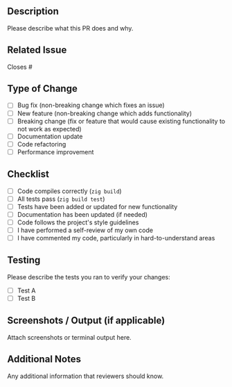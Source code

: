## Description

Please describe what this PR does and why.

## Related Issue

Closes #

## Type of Change

- [ ] Bug fix (non-breaking change which fixes an issue)
- [ ] New feature (non-breaking change which adds functionality)
- [ ] Breaking change (fix or feature that would cause existing functionality to not work as expected)
- [ ] Documentation update
- [ ] Code refactoring
- [ ] Performance improvement

## Checklist

- [ ] Code compiles correctly (`zig build`)
- [ ] All tests pass (`zig build test`)
- [ ] Tests have been added or updated for new functionality
- [ ] Documentation has been updated (if needed)
- [ ] Code follows the project's style guidelines
- [ ] I have performed a self-review of my own code
- [ ] I have commented my code, particularly in hard-to-understand areas

## Testing

Please describe the tests you ran to verify your changes:

- [ ] Test A
- [ ] Test B

## Screenshots / Output (if applicable)

Attach screenshots or terminal output here.

## Additional Notes

Any additional information that reviewers should know.
